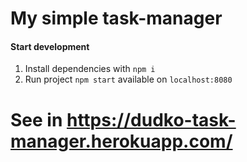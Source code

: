 # My simple task-manager

#### Start development
1. Install dependencies with `npm i` <br />
2. Run project `npm start` available on ```localhost:8080```

# See in https://dudko-task-manager.herokuapp.com/